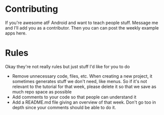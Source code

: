 # Contributing
If you're awesome atF Android and want to teach people stuff. Message me and I'll add you as a contributor. Then you can can post the weekly example apps here. 

# Rules
Okay they're not really rules but just stuff I'd like for you to do
- Remove unnecessary code, files, etc. When creating a new project, it sometimes generates stuff we don't need, like menus. So if it's not relevant to the tutorial for that week, please delete it so that we save as much repo space as possible
- Add comments to your code so that people can understand it
- Add a README.md file giving an overview of that week. Don't go too in depth since your comments should be able to do it.
